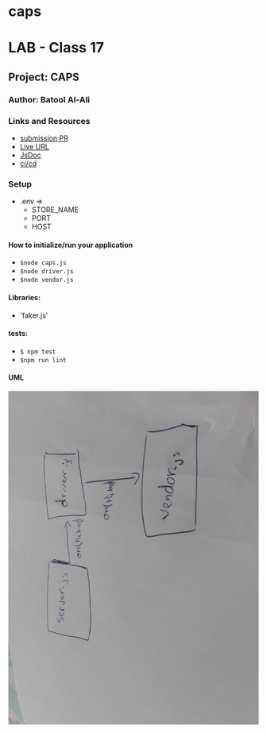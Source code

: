 # caps
# LAB - Class 17

## Project: CAPS

### Author: Batool Al-Ali

### Links and Resources

- [submission PR](https://github.com/batool-alali-401-advanced-javascript/caps/pull/5)
- [Live URL]()
- [JsDoc]()
- [ci/cd](https://github.com/batool-alali-401-advanced-javascript/caps/runs/770257173)


### Setup
- .env => 
    - STORE_NAME
    - PORT
    - HOST

#### How to initialize/run your application 
- `$node caps.js`
- `$node driver.js`
- `$node vendor.js`


#### Libraries:
- 'faker.js'



#### tests:
- `$ npm test`
- `$npm run lint`


#### UML
![UML Diagram](UML2.jpg)